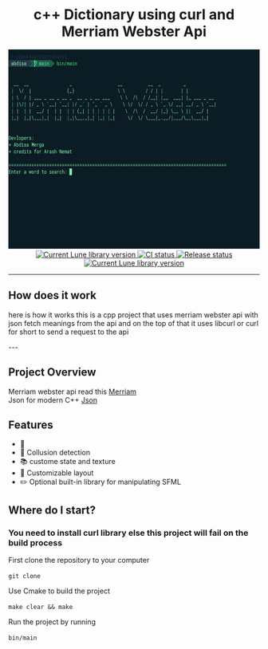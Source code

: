 

<!-- markdownlint-disable MD033 -->
<!-- markdownlint-disable MD041 -->

<div align="center">
	<h1> c++ Dictionary using curl and Merriam Webster Api </h1>
	<a href="">
			<img src="https://github.com/abdimk/Dictionary/blob/main/Img/1.png" width="700" height="400" alt="screenshot" />
		</a>
	<div>
		<a href="">
			<img src="https://img.shields.io/crates/v/lune.svg?label=Version" alt="Current Lune library version" />
		</a>
		<a href="">
			<img src="https://shields.io/endpoint?url=https://badges.readysetplay.io/workflow/filiptibell/lune/ci.yaml" alt="CI status" />
		</a>
		<a href="">
			<img src="https://shields.io/endpoint?url=https://badges.readysetplay.io/workflow/filiptibell/lune/release.yaml" alt="Release status" />
		</a>
		<a href="">
			<img src="https://img.shields.io/github/license/filiptibell/lune.svg?label=License&color=informational" alt="Current Lune library version" />
		</a>
	</div>
</div>

---
## How does it work 
<p>  here is how it works this is a cpp project that uses merriam webster api with json fetch meanings from the api and on the top of that it uses libcurl or curl for short to send a request to the api </p>
---


## Project Overview

Merriam webster api read this [Merriam](https://dictionaryapi.com/account/example?)
<br>
Json for modern C++ [Json](https://github.com/nlohmann/json)



## Features

-   🌙 
-   🧰 Collusion detection 
-   📚 custome state and texture
-   🏡 Customizable layout
-   ✏️ Optional built-in library for manipulating SFML 


## Where do I start?

### You need to install curl library else this project will fail on the build process 


First clone the repository to your computer

<code>git clone </code>

Use Cmake to build the project

<code>make clear && make </code>

Run the project by running 

<code>bin/main</code>

